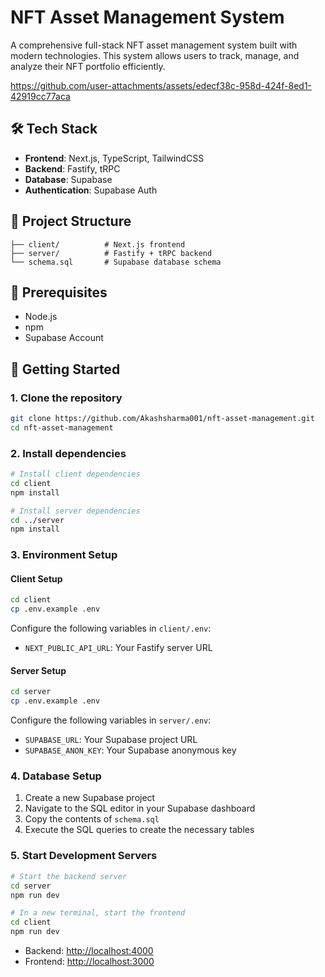 # NFT Asset Management System

A comprehensive full-stack NFT asset management system built with modern technologies. This system allows users to track, manage, and analyze their NFT portfolio efficiently.



https://github.com/user-attachments/assets/edecf38c-958d-424f-8ed1-42919cc77aca



## 🛠️ Tech Stack

- **Frontend**: Next.js, TypeScript, TailwindCSS
- **Backend**: Fastify, tRPC
- **Database**: Supabase
- **Authentication**: Supabase Auth

## 📁 Project Structure

```
├── client/          # Next.js frontend
├── server/          # Fastify + tRPC backend
└── schema.sql       # Supabase database schema
```

## 🔧 Prerequisites

- Node.js 
- npm 
- Supabase Account

## 🚀 Getting Started

### 1. Clone the repository

```bash
git clone https://github.com/Akashsharma001/nft-asset-management.git
cd nft-asset-management
```

### 2. Install dependencies

```bash
# Install client dependencies
cd client
npm install

# Install server dependencies
cd ../server
npm install
```

### 3. Environment Setup

#### Client Setup
```bash
cd client
cp .env.example .env
```
Configure the following variables in `client/.env`:
- `NEXT_PUBLIC_API_URL`: Your Fastify server URL

#### Server Setup
```bash
cd server
cp .env.example .env
```
Configure the following variables in `server/.env`:
- `SUPABASE_URL`: Your Supabase project URL
- `SUPABASE_ANON_KEY`: Your Supabase anonymous key

### 4. Database Setup

1. Create a new Supabase project
2. Navigate to the SQL editor in your Supabase dashboard
3. Copy the contents of `schema.sql`
4. Execute the SQL queries to create the necessary tables

### 5. Start Development Servers

```bash
# Start the backend server
cd server
npm run dev

# In a new terminal, start the frontend
cd client
npm run dev
```

- Backend: [http://localhost:4000](http://localhost:4000)
- Frontend: [http://localhost:3000](http://localhost:3000)

